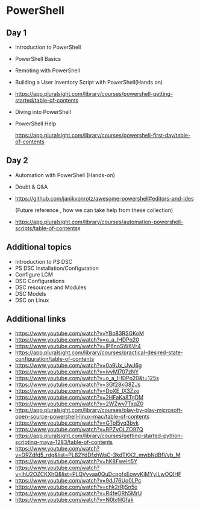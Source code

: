  
# PowerShell 

## Day 1

* Introduction to PowerShell
* PowerShell Basics
* Remoting with PowerShell
* Building a User Inventory Script with PowerShell(Hands on)

* <https://app.pluralsight.com/library/courses/powershell-getting-started/table-of-contents>

* Diving into PowerShell
* PowerShell Help

  <https://app.pluralsight.com/library/courses/powershell-first-day/table-of-contents>
     

## Day 2

 * Automation with PowerShell (Hands-on)
 * Doubt & Q&A
 * https://github.com/janikvonrotz/awesome-powershell#editors-and-ides 
 
   (Future reference , how we can take help from these collection)

 * <https://app.pluralsight.com/library/courses/automation-powershell-scripts/table-of-contents>s
 
 
 ## Additional topics
 
 * Introduction to PS DSC
 * PS DSC Installation/Configuration
 * Configure LCM
 * DSC Configurations
 * DSC resources and Modules 
 * DSC Models
 * DSC on Linux  
 
 ## Additional links
 
 * <https://www.youtube.com/watch?v=YBo83RSGKoM>
 * <https://www.youtube.com/watch?v=o_a_IHDPo20>
 * <https://www.youtube.com/watch?v=lP6noSW6Vr4>
 * <https://app.pluralsight.com/library/courses/practical-desired-state-configuration/table-of-contents>
 * <https://www.youtube.com/watch?v=0a9Ux_UwJ6g>
 * <https://www.youtube.com/watch?v=ivvMl707zNY>
 * <https://www.youtube.com/watch?v=o_a_IHDPo20&t=125s>
 * <https://www.youtube.com/watch?v=3Gf28kG8ZJs>
 * <https://www.youtube.com/watch?v=DoXE_lX3Zzo>
 * <https://www.youtube.com/watch?v=2HFaKa8TgDM>
 * <https://www.youtube.com/watch?v=2WZwv7TxqZ0>
 * <https://app.pluralsight.com/library/courses/play-by-play-microsoft-open-source-powershell-linux-mac/table-of-contents>
 * <https://www.youtube.com/watch?v=GTpl5yq3bvk>
 * <https://www.youtube.com/watch?v=RPZvOLZO97Q>
 * <https://app.pluralsight.com/library/courses/getting-started-python-scripting-maya-1283/table-of-contents>
 * <https://www.youtube.com/watch?v=DRZdfd5_rdg&list=PL82YdDfxhWsC-3kdTKK2_mwbNdBfVvb_M>
 * <https://www.youtube.com/watch?v=hK8Fwelri5Y>
 * <https://www.youtube.com/watch?v=lhU2OZCKXhQ&list=PLQVvvaa0QuDcppfxEowvKiMYyILwOQIHF>
 * <https://www.youtube.com/watch?v=9dJ76Uo0LPc>
 * <https://www.youtube.com/watch?v=chk2rRjSn5o>
 * <https://www.youtube.com/watch?v=R4feORh5MrU>
 * <https://www.youtube.com/watch?v=N0lxfilGfak>
 
        
